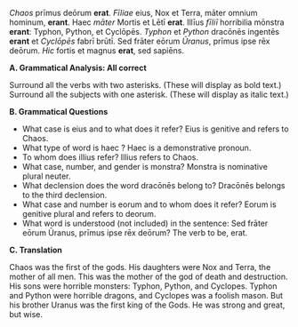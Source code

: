 *Chaos* prīmus deōrum **erat**.
*Fīliae* eius, Nox et Terra, māter omnium hominum, **erant**.
Haec *māter* Mortis et Lētī **erat**.
Illīus *fīliī* horribilia mōnstra **erant**: Typhon, Python, et Cyclōpēs.
*Typhon* et *Python* dracōnēs ingentēs **erant** et *Cyclōpēs* fabrī brūtī.
Sed frāter eōrum *Ūranus*, prīmus ipse rēx deōrum.
*Hic* fortis et magnus **erat**, sed sapiēns.

**A. Grammatical Analysis:  All correct**

Surround all the verbs with two asterisks. (These will display as bold text.) Surround all the subjects with one asterisk. (These will display as italic text.)

**B. Grammatical Questions**

- What case is eius and to what does it refer?   Eius is genitive and refers to Chaos.
- What type of word is haec ?   Haec is a demonstrative pronoun.
- To whom does illius refer?   Illius refers to Chaos.
- What case, number, and gender is monstra?  Monstra is nominative plural neuter.
- What declension does the word dracōnēs belong to?  Dracōnēs belongs to the third declension. 
- What case and number is eorum and to whom does it refer?  Eorum is genitive plural and refers to deorum.
- What word is understood (not included) in the sentence: Sed frāter eōrum Ūranus, prīmus ipse rēx deōrum?   The verb to be, erat.

**C. Translation**

Chaos was the first of the gods.
His daughters were Nox and Terra, the mother of all men. 
This was the mother of the god of death and destruction. 
His sons were horrible monsters: Typhon, Python, and Cyclopes.
Typhon and Python were horrible dragons, and Cyclopes was a foolish mason.
But his brother Uranus was the first king of the Gods.
He was strong and great, but wise.
